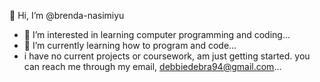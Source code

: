 👋 Hi, I’m @brenda-nasimiyu
- 👀 I’m interested in learning computer programming and coding...
- 🌱 I’m currently learning how to program and code...
- i have no current projects or coursework, am just getting started.
  you can reach me through my email, debbiedebra94@gmail.com...
  


<!---
brenda-debbie/brenda-debbie is a ✨ special ✨ repository because its `README.md` (this file) appears on your GitHub profile.
You can click the Preview link to take a look at your changes.
--->
